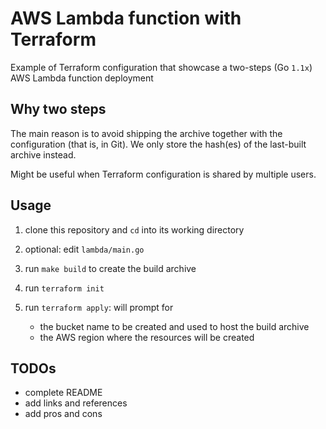 # AWS Lambda function with Terraform

Example of Terraform configuration that showcase a two-steps (Go `1.1x`) AWS Lambda function deployment

## Why two steps

The main reason is to avoid shipping the archive together with the configuration (that is, in Git). We only store the hash(es) of the last-built archive instead.

Might be useful when Terraform configuration is shared by multiple users.

## Usage

1. clone this repository and `cd` into its working directory
1. optional: edit `lambda/main.go`
1. run `make build` to create the build archive
1. run `terraform init`
1. run `terraform apply`: will prompt for

    - the bucket name to be created and used to host the build archive
    - the AWS region where the resources will be created

## TODOs

- complete README
- add links and references
- add pros and cons

[1]: <https://johnroach.io/2020/09/04/deploying-lambda-functions-with-terraform-just-dont/>
